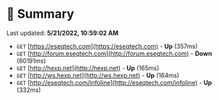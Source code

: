 # 📖 Summary
Last updated: **5/21/2022, 10:59:02 AM**

- `GET` [https://eseqtech.com](https://eseqtech.com) - **Up** (357ms)
- `GET` [http://forum.eseqtech.com](http://forum.eseqtech.com) - **Down** (60191ms)
- `GET` [http://hexp.net](http://hexp.net) - **Up** (165ms)
- `GET` [http://ws.hexp.net](http://ws.hexp.net) - **Up** (164ms)
- `GET` [http://eseqtech.com/infoline](http://eseqtech.com/infoline) - **Up** (332ms)
